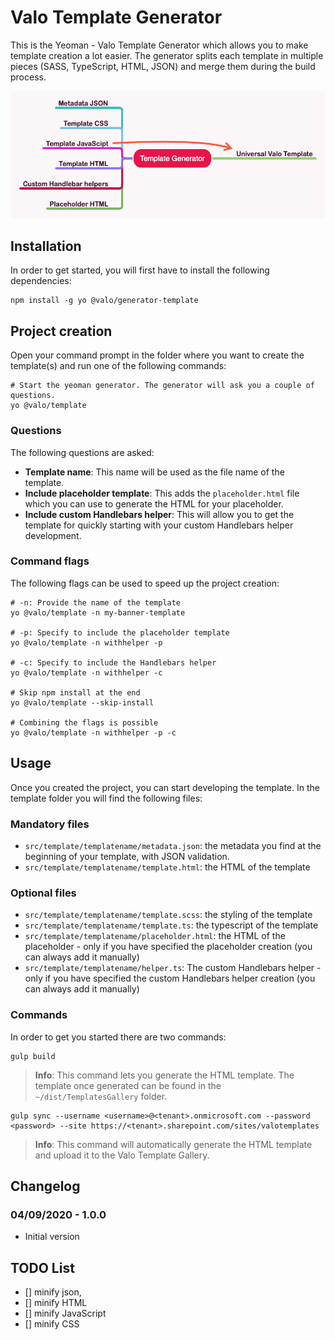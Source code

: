# Valo Template Generator

This is the Yeoman - Valo Template Generator which allows you to make template creation a lot easier. The generator splits each template in multiple pieces (SASS, TypeScript, HTML, JSON) and merge them during the build process.

![Overview of the build process](./assets/overview.png)

## Installation

In order to get started, you will first have to install the following dependencies:

```shell
npm install -g yo @valo/generator-template
```

## Project creation

Open your command prompt in the folder where you want to create the template(s) and run one of the following commands:

```shell
# Start the yeoman generator. The generator will ask you a couple of questions.
yo @valo/template
```

### Questions

The following questions are asked:

- **Template name**: This name will be used as the file name of the template.
- **Include placeholder template**: This adds the `placeholder.html` file which you can use to generate the HTML for your placeholder.
- **Include custom Handlebars helper**: This will allow you to get the template for quickly starting with your custom Handlebars helper development.

### Command flags

The following flags can be used to speed up the project creation:

```shell
# -n: Provide the name of the template
yo @valo/template -n my-banner-template

# -p: Specify to include the placeholder template
yo @valo/template -n withhelper -p 

# -c: Specify to include the Handlebars helper
yo @valo/template -n withhelper -c

# Skip npm install at the end
yo @valo/template --skip-install

# Combining the flags is possible
yo @valo/template -n withhelper -p -c
```

## Usage

Once you created the project, you can start developing the template. In the template folder you will find the following files:

### Mandatory files

- `src/template/templatename/metadata.json`: the metadata you find at the beginning of your template, with JSON validation.
- `src/template/templatename/template.html`: the HTML of the template 

### Optional files

- `src/template/templatename/template.scss`: the styling of the template 
- `src/template/templatename/template.ts`: the typescript of the template
- `src/template/templatename/placeholder.html`: the HTML of the placeholder - only if you have specified the placeholder creation (you can always add it manually)
- `src/template/templatename/helper.ts`: The custom Handlebars helper - only if you have specified the custom Handlebars helper creation (you can always add it manually)

### Commands

In order to get you started there are two commands:

```shell
gulp build
```

> **Info**: This command lets you generate the HTML template. The template once generated can be found in the `~/dist/TemplatesGallery` folder.

```Shell
gulp sync --username <username>@<tenant>.onmicrosoft.com --password <password> --site https://<tenant>.sharepoint.com/sites/valotemplates
```

> **Info**: This command will automatically generate the HTML template and upload it to the Valo Template Gallery.

## Changelog

### 04/09/2020 - 1.0.0

- Initial version

## TODO List

- [] minify json, 
- [] minify HTML
- [] minify JavaScript
- [] minify CSS